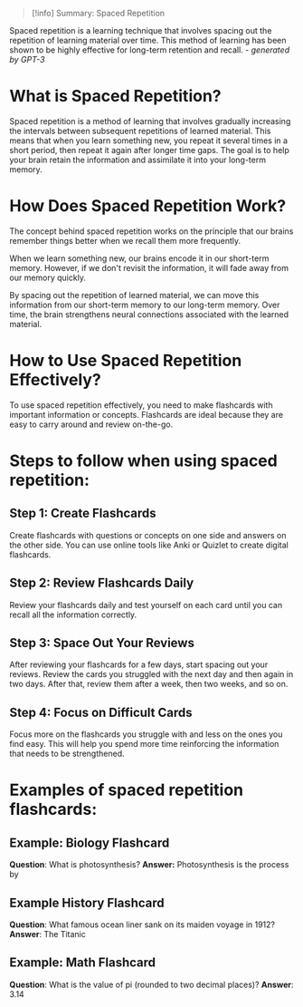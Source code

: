 
> [!info] Summary: Spaced Repetition
> 
Spaced repetition is a learning technique that involves spacing out the repetition of learning material over time. This method of learning has been shown to be highly effective for long-term retention and recall. - _generated by GPT-3_

# What is Spaced Repetition?
Spaced repetition is a method of learning that involves gradually increasing the intervals between subsequent repetitions of learned material. This means that when you learn something new, you repeat it several times in a short period, then repeat it again after longer time gaps. The goal is to help your brain retain the information and assimilate it into your long-term memory.
 
# How Does Spaced Repetition Work?
The concept behind spaced repetition works on the principle that our brains remember things better when we recall them more frequently. 
 
When we learn something new, our brains encode it in our short-term memory. However, if we don't revisit the information, it will fade away from our memory quickly.
 
By spacing out the repetition of learned material, we can move this information from our short-term memory to our long-term memory. Over time, the brain strengthens neural connections associated with the learned material.

# How to Use Spaced Repetition Effectively?
To use spaced repetition effectively, you need to make flashcards with important information or concepts. Flashcards are ideal because they are easy to carry around and review on-the-go.
 
# Steps to follow when using spaced repetition:
## Step 1: Create Flashcards
Create flashcards with questions or concepts on one side and answers on the other side. You can use online tools like Anki or Quizlet to create digital flashcards.
 
## Step 2: Review Flashcards Daily
Review your flashcards daily and test yourself on each card until you can recall all the information correctly.
 
## Step 3: Space Out Your Reviews
After reviewing your flashcards for a few days, start spacing out your reviews. Review the cards you struggled with the next day and then again in two days. After that, review them after a week, then two weeks, and so on. 

## Step 4: Focus on Difficult Cards
Focus more on the flashcards you struggle with and less on the ones you find easy. This will help you spend more time reinforcing the information that needs to be strengthened.

 
# Examples of spaced repetition flashcards:

## Example: Biology Flashcard
**Question**: What is photosynthesis?
**Answer:** Photosynthesis is the process by

## Example History Flashcard 
**Question**: What famous ocean liner sank on its maiden voyage in 1912? 
**Answer**: The Titanic

## Example: Math Flashcard
**Question**: What is the value of pi (rounded to two decimal places)?
**Answer**: 3.14
